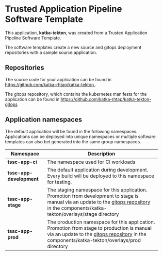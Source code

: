 # Trusted Application Pipeline Software Template

This application, **katka-tekton**, was created from a Trusted Application Pipeline Software Template.

The software templates create a new source and gitops deployment repositories with a sample source application. 

## Repositories

The source code for your application can be found in [https://github.com/katka-rhtap/katka-tekton ](https://github.com/katka-rhtap/katka-tekton ).
 
The gitops repository, which contains the kubernetes manifests for the application can be found in 
[https://github.com/katka-rhtap/katka-tekton-gitops ](https://github.com/katka-rhtap/katka-tekton-gitops ) 

## Application namespaces 

The default application will be found in the following namespaces. Applications can be deployed into unique namespaces or multiple software templates can also bet generated into the same group namespaces.  

|  Namespace   |  Description   |  
| -------- | -------- |
| **tssc-app-ci** | The namespace used for CI workloads |
| **tssc-app-development** | The default application during development. Every build will be deployed to this namespace for testing. |
| **tssc-app-stage** | The staging namespace for this application. Promotion from development to stage is manual via an update to the [gitops repository](https://github.com/katka-rhtap/katka-tekton-gitops ) in the components/katka-tekton/overlays/stage directory |
| **tssc-app-prod** | The production namespace for this application. Promotion from stage to production is manual via an update to the [gitops repository](https://github.com/katka-rhtap/katka-tekton-gitops ) in the components/katka-tekton/overlays/prod directory |